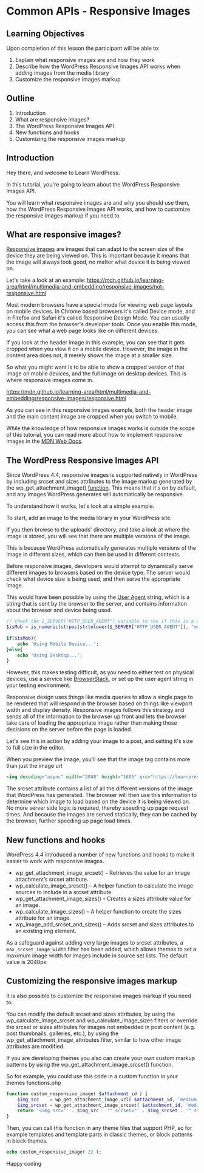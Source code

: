 # Common APIs - Responsive Images

## Learning Objectives

Upon completion of this lesson the participant will be able to:

1. Explain what responsive images are and how they work
2. Describe how the WordPress Responsive Images API works when adding images from the media library
3. Customize the responsive images markup

## Outline

1. Introduction
2. What are responsive images?
3. The WordPress Responsive Images API
4. New functions and hooks
5. Customizing the responsive images markup

## Introduction

Hey there, and welcome to Learn WordPress. 

In this tutorial, you're going to learn about the WordPress Responsive Images API.

You will learn what responsive images are and why you should use them, how the WordPress Responsive Images API works, and how to customize the responsive images markup if you need to.

## What are responsive images?

[Responsive images](https://developer.mozilla.org/en-US/docs/Learn/HTML/Multimedia_and_embedding/Responsive_images) are images that can adapt to the screen size of the device they are being viewed on. This is important because it means that the image will always look good, no matter what device it is being viewed on.

Let's take a look at an example: https://mdn.github.io/learning-area/html/multimedia-and-embedding/responsive-images/not-responsive.html

Most modern browsers have a special mode for viewing web page layouts on mobile devices. In Chrome based browsers it's called Device mode, and in Firefox and Safari it's called Responsive Design Mode. You can usually access this from the browser's developer tools. Once you enable this mode, you can see what a web page looks like on different devices.

If you look at the header image in this example, you can see that it gets cropped when you view it on a mobile device. However, the image in the content area does not, it merely shows the image at a smaller size. 

So what you might want is to be able to show a cropped version of that image on mobile devices, and the full image on desktop devices. This is where responsive images come in.

https://mdn.github.io/learning-area/html/multimedia-and-embedding/responsive-images/responsive.html

As you can see in this responsive images example, both the header image and the main content image are cropped when you switch to mobile. 

While the knowledge of how responsive images works is outside the scope of this tutorial, you can read more about how to implement responsive images in the [MDN Web Docs](https://developer.mozilla.org/en-US/docs/Learn/HTML/Multimedia_and_embedding/Responsive_images).

## The WordPress Responsive Images API

Since WordPress 4.4, responsive images is supported natively in WordPress by including srcset and sizes attributes to the image markup generated by the wp_get_attachment_image() [function](https://developer.wordpress.org/reference/functions/wp_get_attachment_image/). This means that it's on by default, and any images WordPress generates will automatically be responsive.

To understand how it works, let's look at a simple example. 

To start, add an image to the media library in your WordPress site. 

If you then browse to the uploads' directory, and take a look at where the image is stored, you will see that there are multiple versions of the image. 

This is because WordPress automatically generates multiple versions of the image in different sizes, which can then be used in different contexts.

Before responsive images, developers would attempt to dynamically serve different images to browsers based on the device type. The server would check what device size is being used, and then serve the appropriate image. 

This would have been possible by using the [User Agent](https://www.codexworld.com/mobile-device-detection-in-php/) string, which is a string that is sent by the browser to the server, and contains information about the browser and device being used.

```php
// check the $_SERVER["HTTP_USER_AGENT"] variable to see if this is a mobile device request
$isMob = is_numeric(strpos(strtolower($_SERVER["HTTP_USER_AGENT"]), "mobile")); 
 
if($isMob){ 
    echo 'Using Mobile Device...'; 
}else{ 
    echo 'Using Desktop...'; 
}
```

However, this makes testing difficult, as you need to either test on physical devices, use a service like [BrowserStack](https://www.browserstack.com/), or set up the user agent string in your testing environment.

Responsive design uses things like media queries to allow a single page to be rendered that will respond in the browser based on things like viewport width and display density. Responsive images follows this strategy and sends all of the information to the browser up front and lets the browser take care of loading the appropriate image rather than making those decisions on the server before the page is loaded.

Let's see this in action by adding your image to a post, and setting it's size to full size in the editor.

When you preview the image, you'll see that the image tag contains more than just the image url

```html
<img decoding="async" width="2048" height="1605" src="https://learnpress.test/wp-content/uploads/2023/07/4831876143_be927a496c_o.jpeg" alt="" class="wp-image-22" srcset="https://learnpress.test/wp-content/uploads/2023/07/4831876143_be927a496c_o.jpeg 2048w, https://learnpress.test/wp-content/uploads/2023/07/4831876143_be927a496c_o-300x235.jpeg 300w, https://learnpress.test/wp-content/uploads/2023/07/4831876143_be927a496c_o-1024x803.jpeg 1024w, https://learnpress.test/wp-content/uploads/2023/07/4831876143_be927a496c_o-768x602.jpeg 768w, https://learnpress.test/wp-content/uploads/2023/07/4831876143_be927a496c_o-1536x1204.jpeg 1536w" sizes="(max-width: 2048px) 100vw, 2048px">
```

The srcset attribute contains a list of all the different versions of the image that WordPress has generated. The browser will then use this information to determine which image to load based on the device it is being viewed on. No more server side logic is required, thereby speeding up page request times. And because the images are served statically, they can be cached by the browser, further speeding up page load times.

## New functions and hooks

WordPress 4.4 introduced a number of new functions and hooks to make it easier to work with responsive images.

 - wp_get_attachment_image_srcset() – Retrieves the value for an image attachment’s srcset attribute.
 - wp_calculate_image_srcset() – A helper function to calculate the image sources to include in a srcset attribute.
 - wp_get_attachment_image_sizes() – Creates a sizes attribute value for an image.
 - wp_calculate_image_sizes() – A helper function to create the sizes attribute for an image.
 - wp_image_add_srcset_and_sizes() – Adds srcset and sizes attributes to an existing img element.

As a safeguard against adding very large images to srcset attributes, a `max_srcset_image_width` filter has been added, which allows themes to set a maximum image width for images include in source set lists. The default value is 2048px.

## Customizing the responsive images markup

It is also possible to customize the responsive images markup if you need to.

You can modify the default srcset and sizes attributes, by using the wp_calculate_image_srcset and wp_calculate_image_sizes filters 
or override the srcset or sizes attributes for images not embedded in post content (e.g. post thumbnails, galleries, etc.), by using the wp_get_attachment_image_attributes filter, similar to how other image attributes are modified.

If you are developing themes you also can create your own custom markup patterns by using the wp_get_attachment_image_srcset() function.

So for example, you could use this code in a custom function in your themes functions.php

```php
function custom_responsive_image( $attachment_id ) {
	$img_src    = wp_get_attachment_image_url( $attachment_id, 'medium' );
	$img_srcset = wp_get_attachment_image_srcset( $attachment_id, 'medium' );
	return '<img src="' . $img_src . '" srcset="' . $img_srcset . '" sizes="(max-width: 50em) 87vw, 680px" alt="Our responsive image">';
}
```

Then, you can call this function in any theme files that support PHP, so for example templates and template parts in classic themes, or block patterns in block themes.

```php
echo custom_responsive_image( 22 );
```

Happy coding